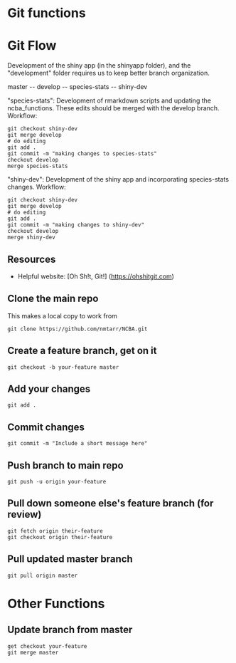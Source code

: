 # Git functions

# Git Flow
Development of the shiny app (in the shinyapp folder), and the "development"
folder requires us to keep better branch organization.

master -- develop -- species-stats
                  -- shiny-dev

"species-stats": Development of rmarkdown scripts and updating the ncba_functions. These edits should be merged with the develop branch. Workflow:

    git checkout shiny-dev
    git merge develop
    # do editing
    git add .
    git commit -m "making changes to species-stats"
    checkout develop
    merge species-stats


"shiny-dev": Development of the shiny app and incorporating species-stats changes. Workflow:
 
    git checkout shiny-dev
    git merge develop
    # do editing
    git add .
    git commit -m "making changes to shiny-dev"
    checkout develop
    merge shiny-dev

    



## Resources

- Helpful website: [Oh Sh!t, Git!] (https://ohshitgit.com)

## Clone the main repo
This makes a local copy to work from

```
git clone https://github.com/nmtarr/NCBA.git
```

## Create a feature branch, get on it

```
git checkout -b your-feature master
```

## Add your changes

```
git add .
```

## Commit changes

```
git commit -m "Include a short message here"
```

## Push branch to main repo

```
git push -u origin your-feature
```

## Pull down someone else's feature branch (for review)

```
git fetch origin their-feature
git checkout origin their-feature
```

## Pull updated master branch

```
git pull origin master
```

# Other Functions

## Update branch from master

```
get checkout your-feature
git merge master
```
